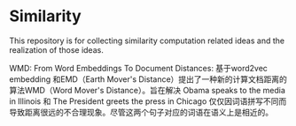 # Similarity
This repository is for collecting similarity computation related ideas and the realization of those ideas.

WMD: From Word Embeddings To Document Distances: 基于word2vec embedding 和EMD（Earth Mover's Distance）提出了一种新的计算文档距离的算法WMD（Word Mover's Distance）。旨在解决 Obama speaks to the media in Illinois 和 The President greets the press in Chicago 仅仅因词语拼写不同而导致距离很远的不合理现象。尽管这两个句子对应的词语在语义上是相近的。
